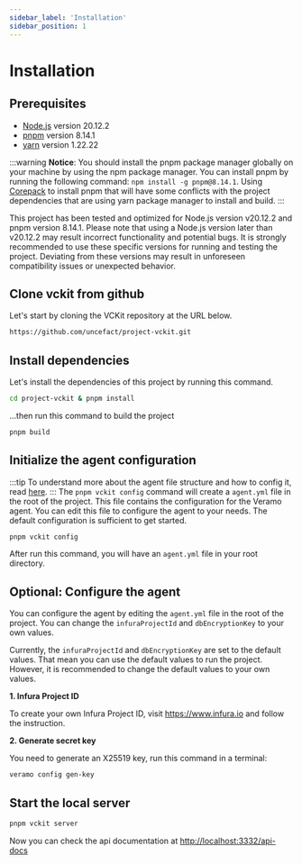 ```yaml
---
sidebar_label: 'Installation'
sidebar_position: 1
---
```


# Installation

## Prerequisites

- [Node.js](https://nodejs.org/en/) version 20.12.2
- [pnpm](https://pnpm.io/) version 8.14.1
- [yarn](https://yarnpkg.com/) version 1.22.22

:::warning
**Notice**: You should install the pnpm package manager globally on your machine by using the npm package manager. You can install pnpm by running the following command: `npm install -g pnpm@8.14.1`. Using [Corepack](https://nodejs.org/api/corepack.html) to install pnpm that will have some conflicts with the project dependencies that are using yarn package manager to install and build.
:::

This project has been tested and optimized for Node.js version v20.12.2 and pnpm version 8.14.1. Please note that using a Node.js version later than v20.12.2 may result incorrect functionality and potential bugs. It is strongly recommended to use these specific versions for running and testing the project. Deviating from these versions may result in unforeseen compatibility issues or unexpected behavior.

## Clone vckit from github

Let's start by cloning the VCKit repository at the URL below.

```bash
https://github.com/uncefact/project-vckit.git
```

## Install dependencies

Let's install the dependencies of this project by running this command.

```bash
cd project-vckit & pnpm install
```

...then run this command to build the project

```bash
pnpm build
```

## Initialize the agent configuration

:::tip
To understand more about the agent file structure and how to config it, read [here](/docs/agent-configuration/config-agent-file).
:::
The `pnpm vckit config` command will create a `agent.yml` file in the root of the project. This file contains the configuration for the Veramo agent. You can edit this file to configure the agent to your needs. The default configuration is sufficient to get started.

```bash
pnpm vckit config
```

After run this command, you will have an `agent.yml` file in your root directory.

## Optional: Configure the agent

You can configure the agent by editing the `agent.yml` file in the root of the project. You can change the `infuraProjectId` and `dbEncryptionKey` to your own values.

Currently, the `infuraProjectId` and `dbEncryptionKey` are set to the default values. That mean you can use the default values to run the project. However, it is recommended to change the default values to your own values.

**1. Infura Project ID**

To create your own Infura Project ID, visit https://www.infura.io and follow the instruction.

**2. Generate secret key**

You need to generate an X25519 key, run this command in a terminal:

```bash
veramo config gen-key
```

## Start the local server

```bash
pnpm vckit server
```

Now you can check the api documentation at [http://localhost:3332/api-docs](http://localhost:3332/api-docs)
